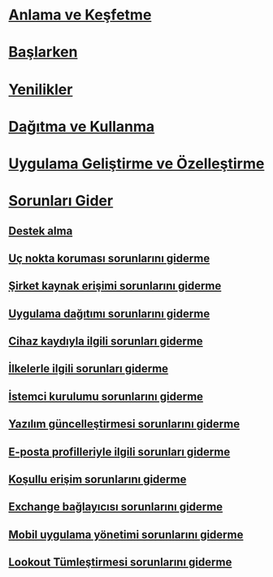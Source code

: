 # [Anlama ve Keşfetme](/intune/understand-explore/introduction-to-microsoft-intune)
# [Başlarken](/intune/get-started/what-to-know-before-you-start-microsoft-intune)
# [Yenilikler](/intune/whats-new/whats-new-in-microsoft-intune)
<!-- # [Plan and Design](/intune/plan-design/ways-to-do-enterprise-mobility) -->
# [Dağıtma ve Kullanma](/intune/deploy-use/overview-of-device-and-app-lifecycles-in-microsoft-intune)
# [Uygulama Geliştirme ve Özelleştirme](/intune/develop/intune-app-sdk)

# [Sorunları Gider](general-troubleshooting-tips-for-microsoft-intune.md)
## [Destek alma](how-to-get-support-for-microsoft-intune.md)
## [Uç nokta koruması sorunlarını giderme](Troubleshoot-Endpoint-Protection-in-microsoft-intune.md)
## [Şirket kaynak erişimi sorunlarını giderme](Troubleshoot-company-resource-access-problems-with-microsoft-intune.md)
## [Uygulama dağıtımı sorunlarını giderme](Troubleshoot-app-deployment-problems-in-microsoft-intune.md)
## [Cihaz kaydıyla ilgili sorunları giderme](troubleshoot-device-enrollment-in-intune.md)
## [İlkelerle ilgili sorunları giderme](Troubleshoot-policies-in-microsoft-intune.md)
## [İstemci kurulumu sorunlarını giderme](Troubleshoot-client-setup-in-microsoft-intune.md)
## [Yazılım güncelleştirmesi sorunlarını giderme](Troubleshoot-software-updates-in-microsoft-intune.md)
## [E-posta profilleriyle ilgili sorunları giderme](Troubleshoot-email-profiles-in-microsoft-intune.md)
## [Koşullu erişim sorunlarını giderme](troubleshoot-conditional-access.md)
## [Exchange bağlayıcısı sorunlarını giderme](troubleshoot-exchange-connector.md)

## [Mobil uygulama yönetimi sorunlarını giderme](troubleshoot-mam.md)

## [Lookout Tümleştirmesi sorunlarını giderme](troubleshooting-lookout-integration.md)


<!--HONumber=Oct16_HO2-->


